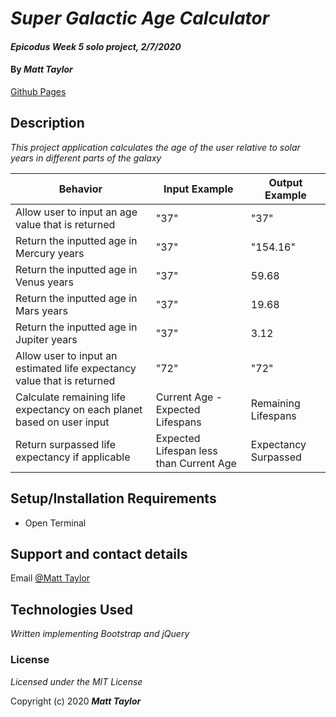 # _Super Galactic Age Calculator_

#### _Epicodus Week 5 solo project, 2/7/2020_

#### By _Matt Taylor_

[Github Pages](https://mtaylorpdx.github.io/age-calc)

## Description

_This project application calculates the age of the user relative to solar years in different parts of the galaxy_

| Behavior | Input Example | Output Example |
|----|----|-----|
| Allow user to input an age value that is returned | "37" | "37" | |
| Return the inputted age in Mercury years |  "37" | "154.16" |
| Return the inputted age in Venus years | "37" | 59.68 |
| Return the inputted age in Mars years | "37" | 19.68 |
| Return the inputted age in Jupiter years  | "37" | 3.12 |
| Allow user to input an estimated life expectancy value that is returned | "72" | "72" |
| Calculate remaining life expectancy on each planet based on user input | Current Age - Expected Lifespans | Remaining Lifespans |
| Return surpassed life expectancy if applicable | Expected Lifespan less than Current Age | Expectancy Surpassed |

## Setup/Installation Requirements

* Open Terminal
<!-- * Enter ``$ git clone https://github.com/mtaylorpdx/age-calc`
* Open the project folder
* Open index.html
* Select pizza size
* Select pizza toppings
* Click 'Submit' -->

## Support and contact details

Email [@Matt Taylor](mailto:me@email.com)

## Technologies Used

_Written implementing Bootstrap and jQuery_

### License

*Licensed under the MIT License*

Copyright (c) 2020 **_Matt Taylor_**